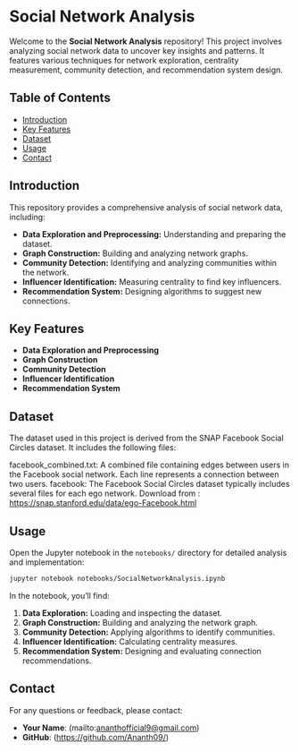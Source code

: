 # Social Network Analysis

Welcome to the **Social Network Analysis** repository! This project involves analyzing social network data to uncover key insights and patterns. It features various techniques for network exploration, centrality measurement, community detection, and recommendation system design.

## Table of Contents

- [Introduction](#introduction)
- [Key Features](#key-features)
- [Dataset](#Dataset)
- [Usage](#usage)
- [Contact](#contact)

## Introduction

This repository provides a comprehensive analysis of social network data, including:

- **Data Exploration and Preprocessing:** Understanding and preparing the dataset.
- **Graph Construction:** Building and analyzing network graphs.
- **Community Detection:** Identifying and analyzing communities within the network.
- **Influencer Identification:** Measuring centrality to find key influencers.
- **Recommendation System:** Designing algorithms to suggest new connections.

## Key Features

- **Data Exploration and Preprocessing**
- **Graph Construction**
- **Community Detection**
- **Influencer Identification**
- **Recommendation System**

## Dataset

The dataset used in this project is derived from the SNAP Facebook Social Circles dataset. It includes the following files:

facebook_combined.txt: A combined file containing edges between users in the Facebook social network. Each line represents a connection between two users.
facebook: The Facebook Social Circles dataset typically includes several files for each ego network.
Download from : https://snap.stanford.edu/data/ego-Facebook.html

## Usage

Open the Jupyter notebook in the `notebooks/` directory for detailed analysis and implementation:

```bash
jupyter notebook notebooks/SocialNetworkAnalysis.ipynb
```

In the notebook, you’ll find:

1. **Data Exploration:** Loading and inspecting the dataset.
2. **Graph Construction:** Building and analyzing the network graph.
3. **Community Detection:** Applying algorithms to identify communities.
4. **Influencer Identification:** Calculating centrality measures.
5. **Recommendation System:** Designing and evaluating connection recommendations.

## Contact

For any questions or feedback, please contact:

- **Your Name**: (mailto:ananthofficial9@gmail.com)
- **GitHub**: (https://github.com/Ananth09/)
